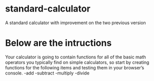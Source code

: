 # standard-calculator
A standard calculator with improvement on the two previous version 

# Below are the intructions 

Your calculator is going to contain functions for all of the basic math operators you typically find on simple calculators, so start by creating functions for the following items and testing them in your browser’s console.
-add
-subtract
-multiply
-divide

